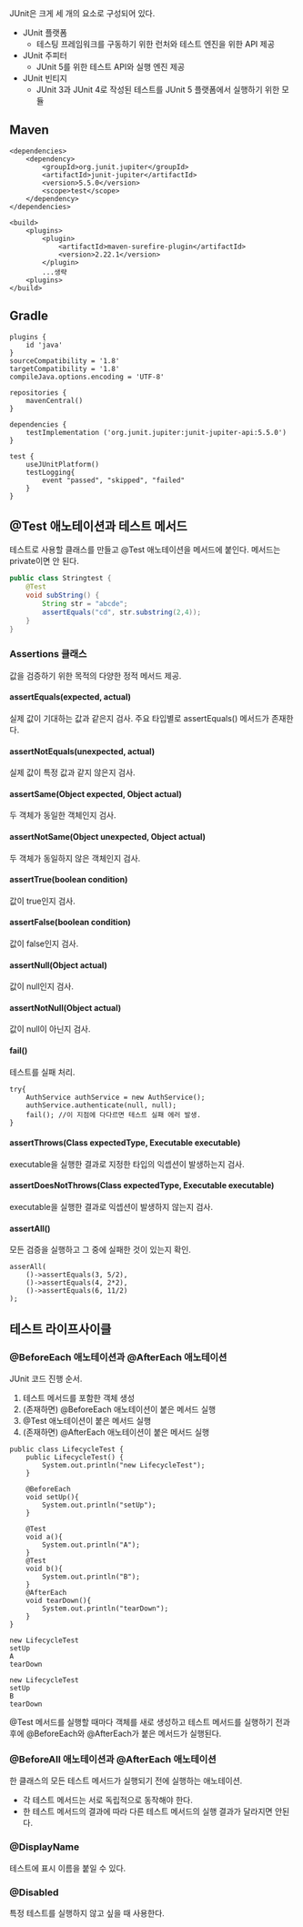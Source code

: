 JUnit은 크게 세 개의 요소로 구성되어 있다.
- JUnit 플랫폼 
	- 테스팅 프레임워크를 구동하기 위한 런처와 테스트 엔진을 위한 API 제공
- JUnit 주피터
	- JUnit 5를 위한 테스트 API와 실행 엔진 제공
- JUnit 빈티지
	- JUnit 3과 JUnit 4로 작성된 테스트를 JUnit 5 플랫폼에서 실행하기 위한 모듈

## Maven
```
<dependencies>
	<dependency>
		<groupId>org.junit.jupiter</groupId>
		<artifactId>junit-jupiter</artifactId>
		<version>5.5.0</version>
		<scope>test</scope>
	</dependency>
</dependencies>

<build>
	<plugins>
		<plugin>
			<artifactId>maven-surefire-plugin</artifactId>
			<version>2.22.1</version>
		</plugin>
		...생략
	<plugins>
</build>
```

## Gradle
```
plugins {
    id 'java'
}
sourceCompatibility = '1.8'
targetCompatibility = '1.8'
compileJava.options.encoding = 'UTF-8'

repositories {
    mavenCentral()
}

dependencies {
    testImplementation ('org.junit.jupiter:junit-jupiter-api:5.5.0')
}

test {
    useJUnitPlatform()
    testLogging{
        event "passed", "skipped", "failed"
    }
}
```

## @Test 애노테이션과 테스트 메서드
테스트로 사용할 클래스를 만들고 @Test 애노테이션을 메서드에 붙인다.
메서드는 private이면 안 된다.

```java
public class Stringtest {
    @Test
    void subString() {
        String str = "abcde";
        assertEquals("cd", str.substring(2,4));
    }
}

```

### Assertions 클래스
값을 검증하기 위한 목적의 다양한 정적 메서드 제공.
#### assertEquals(expected, actual)
실제 값이 기대하는 값과 같은지 검사.
주요 타입별로 assertEquals() 메서드가 존재한다.
#### assertNotEquals(unexpected, actual)
실제 값이 특정 값과 같지 않은지 검사.
#### assertSame(Object expected, Object actual)
두 객체가 동일한 객체인지 검사.
#### assertNotSame(Object unexpected, Object actual)
두 객체가 동일하지 않은 객체인지 검사.
#### assertTrue(boolean condition)
값이 true인지 검사.
#### assertFalse(boolean condition)
값이 false인지 검사.
#### assertNull(Object actual)
값이 null인지 검사.
#### assertNotNull(Object actual)
값이 null이 아닌지 검사.
#### fail()
테스트를 실패 처리.
```
try{
	AuthService authService = new AuthService();
	authService.authenticate(null, null);
	fail(); //이 지점에 다다르면 테스트 실패 에러 발생.
}
```


#### assertThrows(Class expectedType, Executable executable)
executable을 실행한 결과로 지정한 타입의 익셉션이 발생하는지 검사.

#### assertDoesNotThrows(Class expectedType, Executable executable)
executable을 실행한 결과로 익셉션이 발생하지 않는지 검사.

#### assertAll()
모든 검증을 실행하고 그 중에 실패한 것이 있는지 확인.
```
asserAll(
	()->assertEquals(3, 5/2),
	()->assertEquals(4, 2*2),
	()->assertEquals(6, 11/2)
);
```

## 테스트 라이프사이클
### @BeforeEach 애노테이션과 @AfterEach 애노테이션
JUnit 코드 진행 순서.
1. 테스트 메서드를 포함한 객체 생성
2. (존재하면) @BeforeEach 애노테이션이 붙은 메서드 실행
3. @Test 애노테이션이 붙은 메서드 실행
4. (존재하면) @AfterEach 애노테이션이 붙은 메서드 실행
```
public class LifecycleTest {
    public LifecycleTest() {
        System.out.println("new LifecycleTest");
    }

    @BeforeEach
    void setUp(){
        System.out.println("setUp");
    }

    @Test
    void a(){
        System.out.println("A");
    }
    @Test
    void b(){
        System.out.println("B");
    }
    @AfterEach
    void tearDown(){
        System.out.println("tearDown");
    }
}

new LifecycleTest
setUp
A
tearDown

new LifecycleTest
setUp
B
tearDown

```
@Test 메서드를 실행할 때마다 객체를 새로 생성하고
테스트 메서드를 실행하기 전과 후에 @BeforeEach와 @AfterEach가 붙은 메서드가 실행된다.
### @BeforeAll 애노테이션과 @AfterEach 애노테이션
한 클래스의 모든 테스트 메서드가 실행되기 전에 실행하는 애노테이션.

- 각 테스트 메서드는 서로 독립적으로 동작해야 한다.
- 한 테스트 메서드의 결과에 따라 다른 테스트 메서드의 실행 결과가 달라지면 안된다.

### @DisplayName
테스트에 표시 이름을 붙일 수 있다.

### @Disabled
특정 테스트를 실행하지 않고 싶을 때 사용한다.
